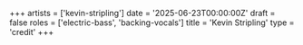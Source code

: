+++
artists = ['kevin-stripling']
date = '2025-06-23T00:00:00Z'
draft = false
roles = ['electric-bass', 'backing-vocals']
title = 'Kevin Stripling'
type = 'credit'
+++
